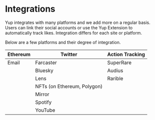# Integrations

Yup integrates with many platforms and we add more on a regular basis. Users can link their social accounts or use the Yup Extension to automatically track likes. Integration differs for each site or platform.

Below are a few platforms and their degree of integration.

| Ethereum | Twitter                     | Action Tracking |
| -------- | --------------------------- | --------------- |
| Email    | Farcaster                   | SuperRare       |
|          | Bluesky                     | Audius          |
|          | Lens                        | Rarible         |
|          | NFTs (on Ethereum, Polygon) |                 |
|          | Mirror                      |                 |
|          | Spotify                     |                 |
|          | YouTube                     |                 |
